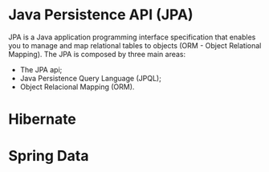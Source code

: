 # **Java Persistence API (JPA)**

JPA is a Java application programming interface specification that enables you to manage and map relational tables to objects (ORM - Object Relational Mapping).
The JPA is composed by three main areas:
- The JPA api;
- Java Persistence Query Language (JPQL);
- Object Relacional Mapping (ORM).



# **Hibernate**




# **Spring Data**